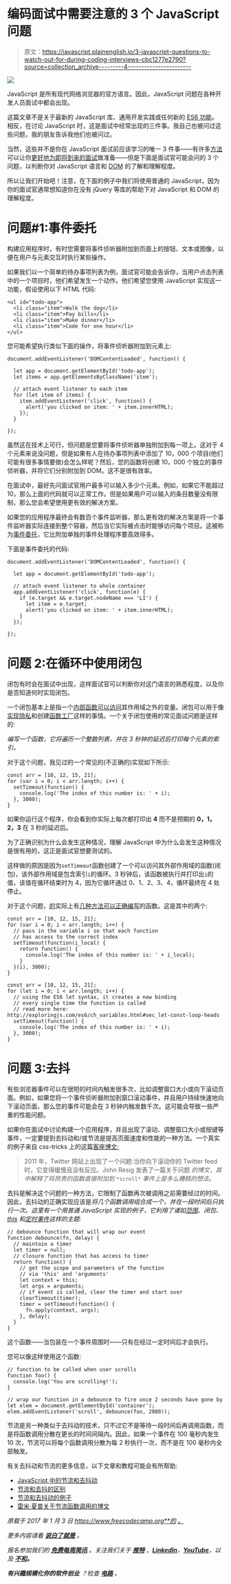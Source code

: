 # 编码面试中需要注意的 3 个 JavaScript 问题

> 原文：<https://javascript.plainenglish.io/3-javascript-questions-to-watch-out-for-during-coding-interviews-cbc1277e2790?source=collection_archive---------4----------------------->

![](img/8e09c794527503b70d44c25f0c72c63e.png)

JavaScript 是所有现代网络浏览器的官方语言。因此，JavaScript 问题在各种开发人员面试中都会出现。

这篇文章不是关于最新的 JavaScript 库、通用开发实践或任何新的 [ES6 功能](https://hackernoon.com/es6-features-you-need-to-know-now-b525e2b0755e#.seo0weyr4)。相反，在讨论 JavaScript 时，这是面试中经常出现的三件事。我自己也被问过这些问题，我的朋友告诉我他们也被问过。

当然，这些并不是你在 JavaScript 面试前应该学习的唯一 3 件事——有许多[方法](http://jstherightway.org/#getting-started)可以让你[更好地为即将到来的面试](http://www.thatjsdude.com/interview/js2.html)做准备——但是下面是面试官可能会问的 3 个问题，以判断你对 JavaScript 语言和 [DOM](https://developer.mozilla.org/en-US/docs/Web/API/Document_Object_Model/Introduction) 的了解和理解程度。

所以让我们开始吧！注意，在下面的例子中我们将使用普通的 JavaScript，因为你的面试官通常想知道你在没有 jQuery 等库的帮助下对 JavaScript 和 DOM 的理解程度。

# 问题#1:事件委托

构建应用程序时，有时您需要将事件侦听器附加到页面上的按钮、文本或图像，以便在用户与元素交互时执行某些操作。

如果我们以一个简单的待办事项列表为例，面试官可能会告诉你，当用户点击列表中的一个项目时，他们希望发生一个动作。他们希望您使用 JavaScript 实现这一功能，假设使用以下 HTML 代码:

```
<ul id="todo-app">
  <li class="item">Walk the dog</li>
  <li class="item">Pay bills</li>
  <li class="item">Make dinner</li>
  <li class="item">Code for one hour</li>
</ul>
```

您可能希望执行类似下面的操作，将事件侦听器附加到元素上:

```
document.addEventListener('DOMContentLoaded', function() {

  let app = document.getElementById('todo-app');
  let items = app.getElementsByClassName('item');

  // attach event listener to each item
  for (let item of items) {
    item.addEventListener('click', function() {
      alert('you clicked on item: ' + item.innerHTML);
    });
  }

});
```

虽然这在技术上可行，但问题是您要将事件侦听器单独附加到每一项上。这对于 4 个元素来说没问题，但是如果有人在待办事项列表中添加了 10，000 个项目(他们可能有很多事情要做)会怎么样呢？然后，您的函数将创建 10，000 个独立的事件侦听器，并将它们分别附加到 DOM。这不是很有效率。

在面试中，最好先问面试官用户最多可以输入多少个元素。例如，如果它不能超过 10，那么上面的代码就可以正常工作。但是如果用户可以输入的条目数量没有限制，那么您会希望使用更有效的解决方案。

如果您的应用程序最终会有数百个事件监听器，那么更有效的解决方案是将一个事件监听器实际连接到整个容器，然后当它实际被点击时能够访问每个项目。这被称为[事件委托](https://davidwalsh.name/event-delegate)，它比附加单独的事件处理程序要高效得多。

下面是事件委托的代码:

```
document.addEventListener('DOMContentLoaded', function() {

  let app = document.getElementById('todo-app');

  // attach event listener to whole container
  app.addEventListener('click', function(e) {
    if (e.target && e.target.nodeName === 'LI') {
      let item = e.target;
      alert('you clicked on item: ' + item.innerHTML);
    }
  });

});
```

# 问题 2:在循环中使用闭包

闭包有时会在面试中出现，这样面试官可以判断你对这门语言的熟悉程度，以及你是否知道何时实现闭包。

一个闭包基本上是指一个[内部函数可以访问](https://medium.com/javascript-scene/master-the-javascript-interview-what-is-a-closure-b2f0d2152b36#.44xk49tyt)其作用域之外的变量。闭包可以用于像[实现隐私](https://medium.com/written-in-code/practical-uses-for-closures-c65640ae7304#.70gp35hbn)和创建[函数工厂](https://medium.com/javascript-scene/javascript-factory-functions-vs-constructor-functions-vs-classes-2f22ceddf33e#.1817w0lmb)这样的事情。一个关于闭包使用的常见面试问题是这样的:

*编写一个函数，它将遍历一个整数列表，并在 3 秒钟的延迟后打印每个元素的索引。*

对于这个问题，我见过的一个常见的(不正确的)实现如下所示:

```
const arr = [10, 12, 15, 21];
for (var i = 0; i < arr.length; i++) {
  setTimeout(function() {
    console.log('The index of this number is: ' + i);
  }, 3000);
}
```

如果你运行这个程序，你会看到你实际上每次都打印出 **4** 而不是预期的 **0，1，2，3** 在 3 秒的延迟后。

为了正确识别为什么会发生这种情况，理解 JavaScript 中为什么会发生这种情况是很有用的，这正是面试官想要测试的。

这样做的原因是因为`setTimeout`函数创建了一个可以访问其外部作用域的函数(闭包)，该外部作用域是包含索引`i`的循环。3 秒钟后，该函数被执行并打印出`i`的值，该值在循环结束时为 4，因为它循环通过 0、1、2、3、4，循环最终在 4 处停止。

对于这个问题，[的](https://coderbyte.com/algorithm/3-common-javascript-closure-questions)实际上有[几种方法可以正确编写](http://stackoverflow.com/questions/3572480/please-explain-the-use-of-javascript-closures-in-loops)的函数。这是其中的两个:

```
const arr = [10, 12, 15, 21];
for (var i = 0; i < arr.length; i++) {
  // pass in the variable i so that each function 
  // has access to the correct index
  setTimeout(function(i_local) {
    return function() {
      console.log('The index of this number is: ' + i_local);
    }
  }(i), 3000);
}
```

```
const arr = [10, 12, 15, 21];
for (let i = 0; i < arr.length; i++) {
  // using the ES6 let syntax, it creates a new binding
  // every single time the function is called
  // read more here: http://exploringjs.com/es6/ch_variables.html#sec_let-const-loop-heads
  setTimeout(function() {
    console.log('The index of this number is: ' + i);
  }, 3000);
}
```

# 问题 3:去抖

有些浏览器事件可以在很短的时间内触发很多次，比如调整窗口大小或向下滚动页面。例如，如果您将一个事件侦听器附加到窗口滚动事件，并且用户持续快速地向下滚动页面，那么您的事件可能会在 3 秒钟内触发数千次。这可能会导致一些严重的性能问题。

如果你在面试中讨论构建一个应用程序，并且出现了滚动、调整窗口大小或按键等事件，一定要提到去抖动和/或节流是提高页面速度和性能的一种方法。一个真实的例子来自 css-tricks 上的这篇[客座博文:](https://css-tricks.com/debouncing-throttling-explained-examples/)

> 2011 年，Twitter 网站上出现了一个问题:当你向下滚动你的 Twitter feed 时，它变得缓慢且没有反应。John Resig 发表了一篇关于问题 *的博文，其中解释了将昂贵的函数直接附加到* `*scroll*` *事件上是多么糟糕的想法。*

去抖是解决这个问题的一种方法，它限制了函数再次被调用之前需要经过的时间。因此，去抖动的正确实现应该是*将几个函数调用组合成一个，并在一段时间后只执行一次。这里有一个用普通 JavaScript 实现的例子，它利用了诸如[范围](https://toddmotto.com/everything-you-wanted-to-know-about-javascript-scope/)、闭包、 [this](https://developer.mozilla.org/en-US/docs/Web/JavaScript/Reference/Operators/this) 和[定时事件](http://www.w3schools.com/jsref/met_win_settimeout.asp)这样的主题:*

```
// debounce function that will wrap our event
function debounce(fn, delay) {
  // maintain a timer
  let timer = null;
  // closure function that has access to timer
  return function() {
    // get the scope and parameters of the function 
    // via 'this' and 'arguments'
    let context = this;
    let args = arguments;
    // if event is called, clear the timer and start over
    clearTimeout(timer);
    timer = setTimeout(function() {
      fn.apply(context, args);
    }, delay);
  }
}
```

这个函数——当包装在一个事件周围时——只有在经过一定时间后才会执行。

您可以像这样使用这个函数:

```
// function to be called when user scrolls
function foo() {
  console.log('You are scrolling!');
}

// wrap our function in a debounce to fire once 2 seconds have gone by
let elem = document.getElementById('container');
elem.addEventListener('scroll', debounce(foo, 2000));
```

节流是另一种类似于去抖动的技术，只不过它不是等待一段时间后再调用函数，而是将函数调用分散在更长的时间间隔内。因此，如果一个事件在 100 毫秒内发生 10 次，节流可以将每个函数调用分散为每 2 秒执行一次，而不是在 100 毫秒内全部触发。

有关去抖动和节流的更多信息，以下文章和教程可能会有所帮助:

*   [JavaScript 中的节流和去抖动](https://medium.com/@_jh3y/throttling-and-debouncing-in-javascript-b01cad5c8edf#.ly8uqz8v4)
*   [节流和去抖的区别](https://css-tricks.com/the-difference-between-throttling-and-debouncing/)
*   [节流和去抖动的例子](https://css-tricks.com/debouncing-throttling-explained-examples/)
*   [雷米·夏普关于节流函数调用的博文](https://remysharp.com/2010/07/21/throttling-function-calls)

*原载于 2017 年 1 月 3 日 https://www.freecodecamp.org**的* [*。*](https://www.freecodecamp.org/news/3-questions-to-watch-out-for-in-a-javascript-interview-725012834ccb)

*更多内容请看* [***说白了就是***](https://plainenglish.io/) *。*

*报名参加我们的* [***免费每周简讯***](http://newsletter.plainenglish.io/) *。关注我们关于* [***推特***](https://twitter.com/inPlainEngHQ) ，[***LinkedIn***](https://www.linkedin.com/company/inplainenglish/)*，*[***YouTube***](https://www.youtube.com/channel/UCtipWUghju290NWcn8jhyAw)*，以及* [***不和***](https://discord.gg/GtDtUAvyhW)*****。*****

***有兴趣规模化你的软件创业*** *？检查* [***电路***](https://circuit.ooo?utm=publication-post-cta) *。*